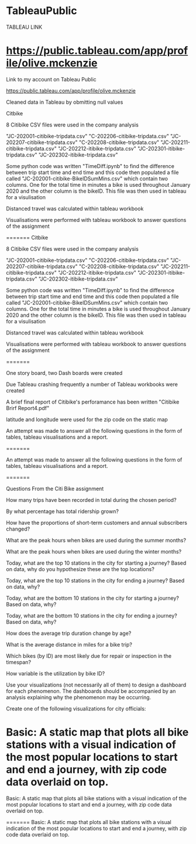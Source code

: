 
# TableauPublic


TABLEAU LINK

https://public.tableau.com/app/profile/olive.mckenzie
=======

Link to my account on Tableau Public

https://public.tableau.com/app/profile/olive.mckenzie

Cleaned data in Tableau by obmitting null values

Citbike

8 Citibike CSV files were used in the company analysis

"JC-202001-citibike-tripdata.csv" "C-202206-citibike-tripdata.csv" "JC-202207-citibike-tripdata.csv" "C-202208-citibike-tripdata.csv" "JC-202211-citibike-tripdata.csv" "JC-202212-itibike-tripdata.csv" "JC-202301-itibike-tripdata.csv" "JC-202302-itibike-tripdata.csv"

Some python code was written "TimeDiff.ipynb" to find the difference between trip start time and end time and this code then populated a file called "JC-202001-citibike-BikeIDSumMins.csv" which contain two columns. One for the total time in minutes a bike is used throughout January 2020 and the other column is the bikeID. This file was then used in tableau for a visulisation

Distanced travel was calculated within tableau workbook

Visualisations were performed with tableau workbook to answer questions of the assignment

=======
Citbike 


8 Citibike CSV files were used in the company analysis

"JC-202001-citibike-tripdata.csv"
"C-202206-citibike-tripdata.csv"
"JC-202207-citibike-tripdata.csv"
"C-202208-citibike-tripdata.csv"
"JC-202211-citibike-tripdata.csv"
"JC-202212-itibike-tripdata.csv"
"JC-202301-itibike-tripdata.csv"
"JC-202302-itibike-tripdata.csv"

Some python code was written "TimeDiff.ipynb" to find the difference between trip start time and end time and this code then populated a file called "JC-202001-citibike-BikeIDSumMins.csv" which contain two columns. One for the total time in minutes a bike is used throughout January 2020 and the other column is the bikeID. This file was then used in tableau for a visulisation 

Distanced travel was calculated within tableau workbook

Visualisations were performed with tableau workbook to answer questions of the assignment 

=======


One story board, two Dash boards were created

Due Tableau crashing frequently a number of Tableau workbooks were created

A brief final report of Citibike's perforamance has been written "Citibike Brirf Report4.pdf"

latitude and longitude were used for the zip code on the static map

An attempt was made to answer all the following questions in the form of tables, tableau visualisations and a report.


=======

An attempt was made to answer all the following questions in the form of tables, tableau visualisations and a report.



=======

Questions From the Citi Bike assignment

How many trips have been recorded in total during the chosen period?

By what percentage has total ridership grown?

How have the proportions of short-term customers and annual subscribers changed?

What are the peak hours when bikes are used during the summer months?

What are the peak hours when bikes are used during the winter months?

Today, what are the top 10 stations in the city for starting a journey? Based on data, why do you hypothesize these are the top locations?

Today, what are the top 10 stations in the city for ending a journey? Based on data, why?

Today, what are the bottom 10 stations in the city for starting a journey? Based on data, why?

Today, what are the bottom 10 stations in the city for ending a journey? Based on data, why?

How does the average trip duration change by age?

What is the average distance in miles for a bike trip?

Which bikes (by ID) are most likely due for repair or inspection in the timespan?

How variable is the utilization by bike ID?

Use your visualizations (not necessarily all of them) to design a dashboard for each phenomenon. The dashboards should be accompanied by an analysis explaining why the phenomenon may be occurring.

Create one of the following visualizations for city officials:



Basic: A static map that plots all bike stations with a visual indication of the most popular locations to start and end a journey, with zip code data overlaid on top.
=======
Basic: A static map that plots all bike stations with a visual indication of the most popular locations to start and end a journey, with zip code data overlaid on top.


=======
Basic: A static map that plots all bike stations with a visual indication of the most popular locations to start and end a journey, with zip code data overlaid on top.

